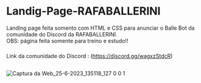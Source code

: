 # Landig-Page-RAFABALLERINI
Landing page feita somento com HTML e CSS para anunciar o Balle Bot da comunidade do Discord da RAFABALLERINI.<br/>
OBS: página feita somente para treino e estudo!!
###
Link da comunidade do Discord : (https://discord.gg/wagxzStdcR)
##
![Captura da Web_25-6-2023_135118_127 0 0 1](https://github.com/EliaxZen/Landig-Page-RAFABALLERINI/assets/132005740/677646e4-41f7-4025-86ce-9cf4ed05eefd)
